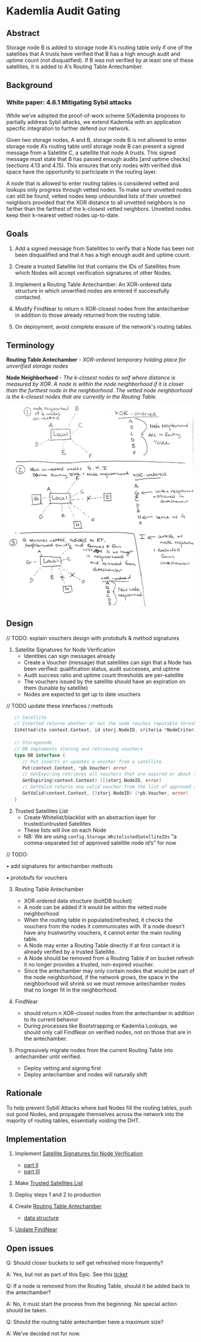 # Kademlia Audit Gating

## Abstract
Storage node B is added to storage node A's routing table only if one of the satellites that A trusts have verified that B has a high enough audit and uptime count (not disqualified). If B was not verified by at least one of these satellites, it is added to A's Routing Table Antechamber. 

## Background

### White paper: 4.6.1 Mitigating Sybil attacks
While we’ve adopted the proof-of-work scheme S/Kademlia proposes to partially address Sybil attacks, we extend Kademlia with an application specific integration to further defend our network.


Given two storage nodes, A and B, storage node B is not allowed to enter storage node A’s routing table until storage node B can present a signed message from a Satellite C, a satellite that node A trusts. This signed message must state that B has passed enough audits [and uptime checks] (sections 4.13 and 4.15). This ensures that only nodes with verified disk space have the opportunity to participate in the routing layer.


A node that is allowed to enter routing tables is considered vetted and lookups only progress through vetted nodes. To make sure unvetted nodes can still be found, vetted nodes keep unbounded lists of their unvetted neighbors provided that the XOR distance to all unvetted neighbors is no farther than the farthest of the k-closest vetted neighbors. Unvetted nodes keep their k-nearest vetted nodes up-to-date.


## Goals
1. Add a signed message from Satellites to verify that a Node has been not been disqualified and that it has a high enough audit and uptime count.

2. Create a trusted Satellite list that contains the IDs of Satellites from which Nodes will accept verification signatures of other Nodes.

3. Implement a Routing Table Antechamber: An XOR-ordered data structure in which unverified nodes are entered if successfully contacted.

4. Modify FindNear to return n XOR-closest nodes from the antechamber in addition to those already returned from the routing table.

5. On deployment, avoid complete erasure of the network's routing tables.


## Terminology
**Routing Table Antechamber** - *XOR-ordered temporary holding place for unverified storage nodes*

**Node Neighborhood** - *The k-closest nodes to self where distance is measured by XOR. A node is within the node neighborhood if it is closer than the furthest node in the neighborhood. The vetted node neighborhood is the k-closest nodes that are currently in the Routing Table.*

<img src="./images/kademlia-audit-gating.jpg" alt="node neighborhood" width="500"/>

## Design

// TODO: explain vouchers design with protobufs & method signatures
1. Satellite Signatures for Node Verification
   - Identities can sign messages already
   - Create a Voucher (message) that satellites can sign that a Node has been verified: qualification status, audit successes, and uptime
   - Audit success ratio and uptime count thresholds are per-satellite
   - The vouchers issued by the satellite should have an expiration on them (tunable by satellite)
   - Nodes are expected to get up to date vouchers

// TODO update these interfaces / methods
```go
   // Satellite
   // IsVetted returns whether or not the node reaches reputable thresholds
   IsVetted(ctx context.Context, id storj.NodeID, criteria *NodeCriteria) (bool, error)
  
   // Storagenode
   // DB implements storing and retrieving vouchers
   type DB interface {
      // Put inserts or updates a voucher from a satellite
      Put(context.Context, *pb.Voucher) error
      // GetExpiring retrieves all vouchers that are expired or about to expire
      GetExpiring(context.Context) ([]storj.NodeID, error)
      // GetValid returns one valid voucher from the list of approved satellites
      GetValid(context.Context, []storj.NodeID) (*pb.Voucher, error)
   }
```

2. Trusted Satellites List
   - Create Whitelist/blacklist with an abstraction layer for trusted/untrusted Satellites
   - These lists will live on each Node
   - NB: We are using `config.Storage.WhitelistedSatelliteIDs` "a comma-separated list of approved satellite node id’s" for now

// TODO: 

• add signatures for antechamber methods

• protobufs for vouchers

3. Routing Table Antechamber
   - XOR ordered data structure (boltDB bucket)
   - A node can be added if it would be within the vetted node neighborhood
   - When the routing table in populated/refreshed, it checks the vouchers from the nodes it communicates with. If a node doesn’t have any trustworthy vouchers, it cannot enter the main routing table.
   - A Node may enter a Routing Table directly if at first contact it is already verified by a trusted Satellite. 
   - A Node should be removed from a Routing Table if on bucket refresh it no longer provides a trusted, non-expired voucher.
   - Since the antechamber may only contain nodes that would be part of the node neighborhood, if the network grows, the space in the neighborhood will shrink so we must remove antechamber nodes that no longer fit in the neighborhood.
 4. FindNear
    - should return n XOR-closest nodes from the antechamber in addition to its current behavior
    - During processes like Bootstrapping or Kademlia Lookups, we should only call FindNear on verified nodes, not on those that are in the antechamber.

5. Progressively migrate nodes from the current Routing Table into antechamber until verified.
   - Deploy vetting and signing first
   - Deploy antechamber and nodes will naturally shift


## Rationale

To help prevent Sybill Attacks where bad Nodes fill the routing tables, push out good Nodes, and propagate themselves across the network into the majority of routing tables, essentially voiding the DHT.

## Implementation

1. Implement [Satellite Signatures for Node Verification](https://storjlabs.atlassian.net/browse/V3-1726)
   * [part II](https://storjlabs.atlassian.net/browse/V3-1868)
   * [part III](https://storjlabs.atlassian.net/browse/V3-1833)

2. Make [Trusted Satellites List](https://storjlabs.atlassian.net/browse/V3-1727)

3. Deploy steps 1 and 2 to production

4. Create [Routing Table Antechamber](https://storjlabs.atlassian.net/browse/V3-1728)
   * [data structure](https://storjlabs.atlassian.net/browse/V3-1834)

5. [Update FindNear](https://storjlabs.atlassian.net/browse/V3-1729)

## Open issues

Q: Should closer buckets to self get refreshed more frequently?

A: Yes, but not as part of this Epic. See this [ticket](https://storjlabs.atlassian.net/browse/V3-1907)

Q: If a node is removed from the Routing Table, should it be added back to the antechamber?

A: No, it must start the process from the beginning. No special action should be taken.

Q: Should the routing table antechamber have a maximum size?

A: We've decided not for now.


